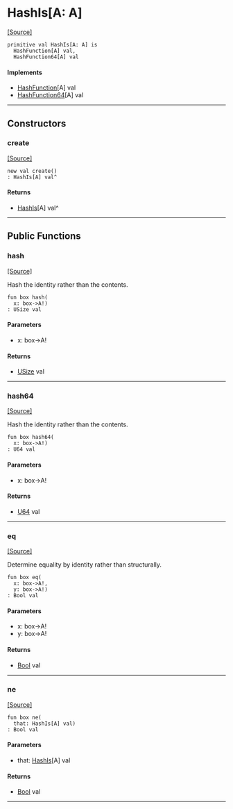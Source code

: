 # HashIs\[A: A\]
<span class="source-link">[[Source]](src/collections/hashable.md#L84)</span>
```pony
primitive val HashIs[A: A] is
  HashFunction[A] val,
  HashFunction64[A] val
```

#### Implements

* [HashFunction](collections-HashFunction.md)\[A\] val
* [HashFunction64](collections-HashFunction64.md)\[A\] val

---

## Constructors

### create
<span class="source-link">[[Source]](src/collections/hashable.md#L84)</span>


```pony
new val create()
: HashIs[A] val^
```

#### Returns

* [HashIs](collections-HashIs.md)\[A\] val^

---

## Public Functions

### hash
<span class="source-link">[[Source]](src/collections/hashable.md#L85)</span>


Hash the identity rather than the contents.


```pony
fun box hash(
  x: box->A!)
: USize val
```
#### Parameters

*   x: box->A!

#### Returns

* [USize](builtin-USize.md) val

---

### hash64
<span class="source-link">[[Source]](src/collections/hashable.md#L91)</span>


Hash the identity rather than the contents.


```pony
fun box hash64(
  x: box->A!)
: U64 val
```
#### Parameters

*   x: box->A!

#### Returns

* [U64](builtin-U64.md) val

---

### eq
<span class="source-link">[[Source]](src/collections/hashable.md#L97)</span>


Determine equality by identity rather than structurally.


```pony
fun box eq(
  x: box->A!,
  y: box->A!)
: Bool val
```
#### Parameters

*   x: box->A!
*   y: box->A!

#### Returns

* [Bool](builtin-Bool.md) val

---

### ne
<span class="source-link">[[Source]](src/collections/hashable.md#L85)</span>


```pony
fun box ne(
  that: HashIs[A] val)
: Bool val
```
#### Parameters

*   that: [HashIs](collections-HashIs.md)\[A\] val

#### Returns

* [Bool](builtin-Bool.md) val

---

